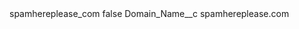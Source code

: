 <?xml version="1.0" encoding="UTF-8"?>
<CustomMetadata xmlns="http://soap.sforce.com/2006/04/metadata" xmlns:xsi="http://www.w3.org/2001/XMLSchema-instance" xmlns:xsd="http://www.w3.org/2001/XMLSchema">
    <label>spamhereplease_com</label>
    <protected>false</protected>
    <values>
        <field>Domain_Name__c</field>
        <value xsi:type="xsd:string">spamhereplease.com</value>
    </values>
</CustomMetadata>
